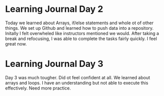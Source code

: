 # Learning Journal Day 2

Today we learned about Arrays, if/else statements and whole ot of other things. We set up Github and learned how to push data into a repository. Initally I felt overwheled like instructors mentioned we would. After taking a break and refocusing, I was able to complete the tasks fairly quickly. I feel great now.

# Learning Journal Day 3

Day 3 was much tougher. Did ot feel confident at all. We learned about arrays and loops. I have an understanding but not able to execute this effectively. Need more practice.